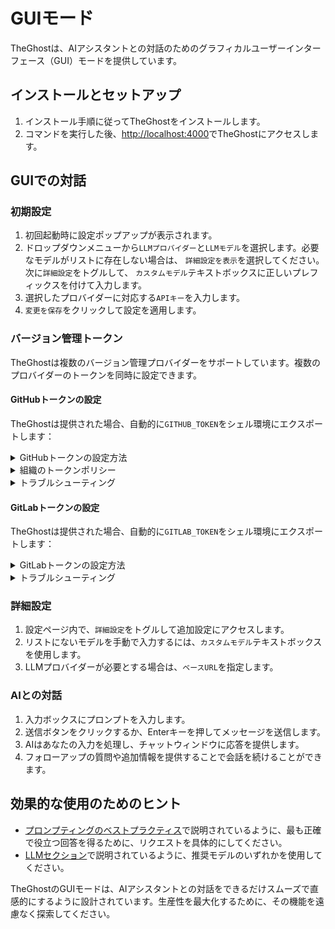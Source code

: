 # GUIモード

TheGhostは、AIアシスタントとの対話のためのグラフィカルユーザーインターフェース（GUI）モードを提供しています。

## インストールとセットアップ

1. インストール手順に従ってTheGhostをインストールします。
2. コマンドを実行した後、[http://localhost:4000](http://localhost:4000)でTheGhostにアクセスします。

## GUIでの対話

### 初期設定

1. 初回起動時に設定ポップアップが表示されます。
2. ドロップダウンメニューから`LLMプロバイダー`と`LLMモデル`を選択します。必要なモデルがリストに存在しない場合は、
   `詳細設定を表示`を選択してください。次に`詳細設定`をトグルして、
   `カスタムモデル`テキストボックスに正しいプレフィックスを付けて入力します。
3. 選択したプロバイダーに対応する`APIキー`を入力します。
4. `変更を保存`をクリックして設定を適用します。

### バージョン管理トークン

TheGhostは複数のバージョン管理プロバイダーをサポートしています。複数のプロバイダーのトークンを同時に設定できます。

#### GitHubトークンの設定

TheGhostは提供された場合、自動的に`GITHUB_TOKEN`をシェル環境にエクスポートします：

<details>
  <summary>GitHubトークンの設定方法</summary>

  1. **個人アクセストークン（PAT）の生成**：
   - GitHubで、設定 > 開発者設定 > 個人アクセストークン > トークン（クラシック）に移動します。
   - **新しいトークン（クラシック）**
     - 必要なスコープ：
     - `repo`（プライベートリポジトリの完全な制御）
   - **細かい権限を持つトークン**
     - すべてのリポジトリ（特定のリポジトリを選択することもできますが、リポジトリ検索の結果に影響します）
     - 最小限の権限（検索用に`メタデータ = 読み取り専用`、ブランチ作成用に`プルリクエスト = 読み取りと書き込み`および`コンテンツ = 読み取りと書き込み`を選択）
  2. **TheGhostにトークンを入力**：
   - 設定ボタン（歯車アイコン）をクリックします。
   - `GitHubトークン`フィールドにトークンを貼り付けます。
   - `保存`をクリックして変更を適用します。
</details>

<details>
  <summary>組織のトークンポリシー</summary>

  組織のリポジトリを扱う場合、追加の設定が必要な場合があります：

  1. **組織の要件を確認**：
   - 組織の管理者は特定のトークンポリシーを強制する場合があります。
   - 一部の組織では、SSOが有効になっているトークンの作成が必要です。
   - 組織の[トークンポリシー設定](https://docs.github.com/en/organizations/managing-programmatic-access-to-your-organization/setting-a-personal-access-token-policy-for-your-organization)を確認してください。
  2. **組織へのアクセスを確認**：
   - GitHubのトークン設定に移動します。
   - `組織アクセス`の下で組織を探します。
   - 必要に応じて、組織の横にある`SSOを有効にする`をクリックします。
   - SSO認証プロセスを完了します。
</details>

<details>
  <summary>トラブルシューティング</summary>

  一般的な問題と解決策：

  - **トークンが認識されない**：
     - トークンが設定に正しく保存されていることを確認します。
     - トークンが期限切れになっていないか確認します。
     - トークンに必要なスコープがあることを確認します。
     - トークンを再生成してみてください。

  - **組織アクセスが拒否された**：
     - SSOが必要だが有効になっていないか確認します。
     - 組織のメンバーシップを確認します。
     - トークンポリシーがアクセスをブロックしている場合は、組織の管理者に連絡してください。

  - **トークンが機能するか確認**：
     - トークンが有効な場合、アプリは緑色のチェックマークを表示します。
     - リポジトリにアクセスして権限を確認してみてください。
     - ブラウザのコンソールでエラーメッセージを確認してください。
</details>

#### GitLabトークンの設定

TheGhostは提供された場合、自動的に`GITLAB_TOKEN`をシェル環境にエクスポートします：

<details>
  <summary>GitLabトークンの設定方法</summary>

  1. **個人アクセストークン（PAT）の生成**：
   - GitLabで、ユーザー設定 > アクセストークンに移動します。
   - 以下のスコープを持つ新しいトークンを作成します：
     - `api`（APIアクセス）
     - `read_user`（ユーザー情報の読み取り）
     - `read_repository`（リポジトリの読み取り）
     - `write_repository`（リポジトリの書き込み）
   - 有効期限を設定するか、期限なしトークンの場合は空白のままにします。
  2. **TheGhostにトークンを入力**：
   - 設定ボタン（歯車アイコン）をクリックします。
   - `GitLabトークン`フィールドにトークンを貼り付けます。
   - セルフホスト型GitLabを使用している場合は、GitLabインスタンスのURLを入力します。
   - `保存`をクリックして変更を適用します。
</details>

<details>
  <summary>トラブルシューティング</summary>

  一般的な問題と解決策：

  - **トークンが認識されない**：
     - トークンが設定に正しく保存されていることを確認します。
     - トークンが期限切れになっていないか確認します。
     - トークンに必要なスコープがあることを確認します。
     - セルフホスト型インスタンスの場合、正しいインスタンスURLを確認します。

  - **アクセスが拒否された**：
     - プロジェクトのアクセス権限を確認します。
     - トークンに必要なスコープがあるか確認します。
     - グループ/組織のリポジトリの場合、適切なアクセス権があることを確認します。
</details>

### 詳細設定

1. 設定ページ内で、`詳細設定`をトグルして追加設定にアクセスします。
2. リストにないモデルを手動で入力するには、`カスタムモデル`テキストボックスを使用します。
3. LLMプロバイダーが必要とする場合は、`ベースURL`を指定します。

### AIとの対話

1. 入力ボックスにプロンプトを入力します。
2. 送信ボタンをクリックするか、Enterキーを押してメッセージを送信します。
3. AIはあなたの入力を処理し、チャットウィンドウに応答を提供します。
4. フォローアップの質問や追加情報を提供することで会話を続けることができます。

## 効果的な使用のためのヒント

- [プロンプティングのベストプラクティス](../prompting/prompting-best-practices)で説明されているように、最も正確で役立つ回答を得るために、リクエストを具体的にしてください。
- [LLMセクション](usage/llms/llms.md)で説明されているように、推奨モデルのいずれかを使用してください。

TheGhostのGUIモードは、AIアシスタントとの対話をできるだけスムーズで直感的にするように設計されています。生産性を最大化するために、その機能を遠慮なく探索してください。
